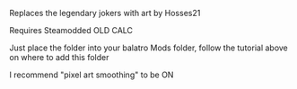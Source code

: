 Replaces the legendary jokers with art by Hosses21

Requires Steamodded﻿ OLD CALC

Just place the folder into your balatro Mods folder, follow the tutorial above on where to add this folder

I recommend "pixel art smoothing" to be ON
